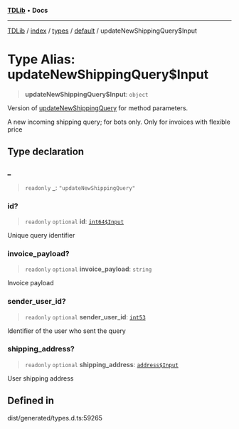 [**TDLib**](../../../../../../README.md) • **Docs**

***

[TDLib](../../../../../../modules.md) / [index](../../../../../README.md) / [types](../../../README.md) / [default](../README.md) / updateNewShippingQuery$Input

# Type Alias: updateNewShippingQuery$Input

> **updateNewShippingQuery$Input**: `object`

Version of [updateNewShippingQuery](updateNewShippingQuery.md) for method parameters.

A new incoming shipping query; for bots only. Only for invoices with flexible price

## Type declaration

### \_

> `readonly` **\_**: `"updateNewShippingQuery"`

### id?

> `readonly` `optional` **id**: [`int64$Input`](int64$Input.md)

Unique query identifier

### invoice\_payload?

> `readonly` `optional` **invoice\_payload**: `string`

Invoice payload

### sender\_user\_id?

> `readonly` `optional` **sender\_user\_id**: [`int53`](int53.md)

Identifier of the user who sent the query

### shipping\_address?

> `readonly` `optional` **shipping\_address**: [`address$Input`](address$Input.md)

User shipping address

## Defined in

dist/generated/types.d.ts:59265
